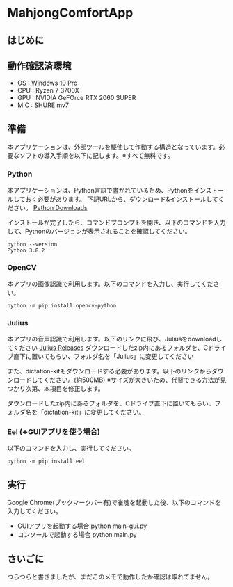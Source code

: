 # MahjongComfortApp

## はじめに

## 動作確認済環境
- OS : Windows 10 Pro
- CPU : Ryzen 7 3700X
- GPU : NVIDIA GeFOrce RTX 2060 SUPER
- MIC : SHURE mv7


## 準備
本アプリケーションは、外部ツールを駆使して作動する構造となっています。必要なソフトの導入手順を以下に記します。※すべて無料です。

### Python
本アプリケーションは、Python言語で書かれているため、Pythonをインストールしておく必要があります。
下記URLから、ダウンロード&インストールしてください。
[Python Downloads](https://www.python.org/downloads/)

インストールが完了したら、コマンドプロンプトを開き、以下のコマンドを入力して、Pythonのバージョンが表示されることを確認してください。

```cmd:例
python --version
Python 3.8.2
```

### OpenCV
本アプリの画像認識で利用します。以下のコマンドを入力し、実行してください。
```cmd:例
python -m pip install opencv-python
```

### Julius
本アプリの音声認識で利用します。以下のリンクに飛び、Juliusをdownloadしてください
[Julius Releases](https://github.com/julius-speech/julius/releases)
ダウンロードしたzip内にあるフォルダを、Cドライブ直下に置いてもらい、フォルダ名を「Julius」に変更してください

また、dictation-kitもダウンロードする必要があります。以下のリンクからダウンロードしてください。(約500MB)
※サイズが大きいため、代替できる方法が見つかり次第、本項目を修正します。

ダウンロードしたzip内にあるフォルダを、Cドライブ直下に置いてもらい、フォルダ名を「dictation-kit」に変更してください。

### Eel (※GUIアプリを使う場合)
以下のコマンドを入力し、実行してください。
```cmd:例
python -m pip install eel
```

## 実行
Google Chrome(ブックマークバー有)で雀魂を起動した後、以下のコマンドを入力してください。
- GUIアプリを起動する場合 python main-gui.py
- コンソールで起動する場合 python main.py

## さいごに
つらつらと書きましたが、まだこのメモで動作したか確認は取れてません。